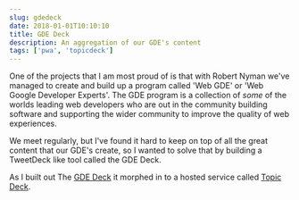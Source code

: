 ```yaml
---
slug: gdedeck
date: 2018-01-01T10:10:10
title: GDE Deck
description: An aggregation of our GDE's content
tags: ['pwa', 'topicdeck']
---
```


One of the projects that I am most proud of is that with Robert Nyman we've
managed to create and build up a program called 'Web GDE' or 'Web Google
Developer Experts'. The GDE program is a collection of *some* of the worlds
leading web developers who are out in the community building software and
supporting the wider community to improve the quality of web experiences.

We meet regularly, but I've found it hard to keep on top of all the great
content that our GDE's create, so I wanted to solve that by building
a TweetDeck like tool called the GDE Deck.

As I built out The [GDE Deck](https://gdedeck.com/) it morphed in to a hosted
service called [Topic Deck](/projects/topicdeck).